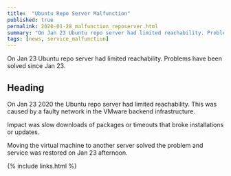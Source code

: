 ```yaml
---
title:  "Ubuntu Repo Server Malfunction"
published: true
permalink: 2020-01-28_malfunction_reposerver.html
summary: "On Jan 23 Ubuntu repo server had limited reachability. Problems have been solved since Jan 23."
tags: [news, service_malfunction]
---
```


On Jan 23 Ubuntu repo server had limited reachability. Problems have been solved since Jan 23.

## Heading

On Jan 23 2020 the Ubuntu repo server had limited reachability. This was caused by a faulty network in the VMware backend infrastructure. 

Impact was slow downloads of packages or timeouts that broke installations or updates.

Moving the virtual machine to another server solved the problem and service was restored on Jan 23 afternoon.

{% include links.html %}
